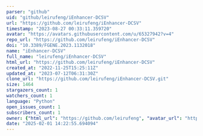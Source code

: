 ```yaml
---
parser: "github"
uid: "github/leirufeng/iEnhancer-DCSV"
url: "https://github.com/leirufeng/iEnhancer-DCSV"
timestamp: "2023-08-27 00:33:11.359720"
avatar: "https://avatars.githubusercontent.com/u/65327942?v=4"
repo_url: "https://github.com/leirufeng/iEnhancer-DCSV"
doi: "10.3389/FGENE.2023.1132018"
name: "iEnhancer-DCSV"
full_name: "leirufeng/iEnhancer-DCSV"
html_url: "https://github.com/leirufeng/iEnhancer-DCSV"
created_at: "2022-11-25T15:25:11Z"
updated_at: "2023-07-12T06:31:30Z"
clone_url: "https://github.com/leirufeng/iEnhancer-DCSV.git"
size: 1464
stargazers_count: 1
watchers_count: 1
language: "Python"
open_issues_count: 1
subscribers_count: 1
owner: {"html_url": "https://github.com/leirufeng", "avatar_url": "https://avatars.githubusercontent.com/u/65327942?v=4", "login": "leirufeng", "type": "User"}
date: "2025-02-01 14:22:55.694094"
---
```

